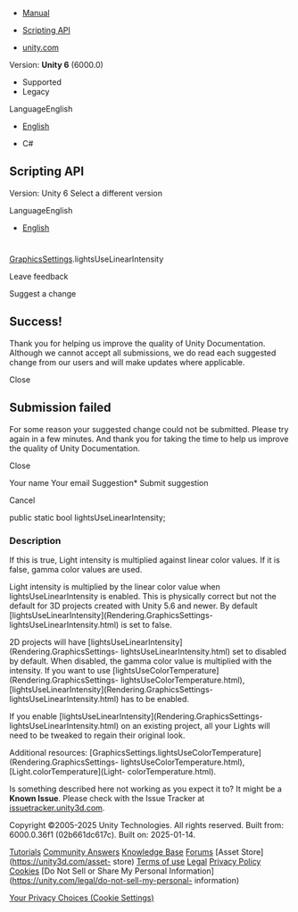 [ ]()

  * [Manual](../Manual/index.html)
  * [Scripting API](../ScriptReference/index.html)

  * [unity.com](https://unity.com/)

Version: **Unity 6** (6000.0)

  * Supported
  * Legacy

LanguageEnglish

  * [English]()

  * C#

[ ](https://docs.unity3d.com)

## Scripting API

Version: Unity 6 Select a different version

LanguageEnglish

  * [English]()

#
[GraphicsSettings](Rendering.GraphicsSettings.html).lightsUseLinearIntensity

Leave feedback

Suggest a change

## Success!

Thank you for helping us improve the quality of Unity Documentation. Although
we cannot accept all submissions, we do read each suggested change from our
users and will make updates where applicable.

Close

## Submission failed

For some reason your suggested change could not be submitted. Please <a>try
again</a> in a few minutes. And thank you for taking the time to help us
improve the quality of Unity Documentation.

Close

Your name Your email Suggestion* Submit suggestion

Cancel

[ ]()

public static bool lightsUseLinearIntensity;

### Description

If this is true, Light intensity is multiplied against linear color values. If
it is false, gamma color values are used.

Light intensity is multiplied by the linear color value when
lightsUseLinearIntensity is enabled. This is physically correct but not the
default for 3D projects created with Unity 5.6 and newer. By default
[lightsUseLinearIntensity](Rendering.GraphicsSettings-
lightsUseLinearIntensity.html) is set to false.  
  
2D projects will have [lightsUseLinearIntensity](Rendering.GraphicsSettings-
lightsUseLinearIntensity.html) set to disabled by default. When disabled, the
gamma color value is multiplied with the intensity. If you want to use
[lightsUseColorTemperature](Rendering.GraphicsSettings-
lightsUseColorTemperature.html),
[lightsUseLinearIntensity](Rendering.GraphicsSettings-
lightsUseLinearIntensity.html) has to be enabled.  
  
If you enable [lightsUseLinearIntensity](Rendering.GraphicsSettings-
lightsUseLinearIntensity.html) on an existing project, all your Lights will
need to be tweaked to regain their original look.  
  
Additional resources:
[GraphicsSettings.lightsUseColorTemperature](Rendering.GraphicsSettings-
lightsUseColorTemperature.html), [Light.colorTemperature](Light-
colorTemperature.html).

Is something described here not working as you expect it to? It might be a
**Known Issue**. Please check with the Issue Tracker at
[issuetracker.unity3d.com](https://issuetracker.unity3d.com).

Copyright ©2005-2025 Unity Technologies. All rights reserved. Built from:
6000.0.36f1 (02b661dc617c). Built on: 2025-01-14.

[Tutorials](https://unity3d.com/learn) [Community
Answers](https://answers.unity3d.com) [Knowledge
Base](https://support.unity3d.com/hc/en-us)
[Forums](https://forum.unity3d.com) [Asset Store](https://unity3d.com/asset-
store) [Terms of use](https://docs.unity3d.com/Manual/TermsOfUse.html)
[Legal](https://unity.com/legal) [Privacy
Policy](https://unity.com/legal/privacy-policy)
[Cookies](https://unity.com/legal/cookie-policy) [Do Not Sell or Share My
Personal Information](https://unity.com/legal/do-not-sell-my-personal-
information)

[Your Privacy Choices (Cookie Settings)](javascript:void\(0\);)

